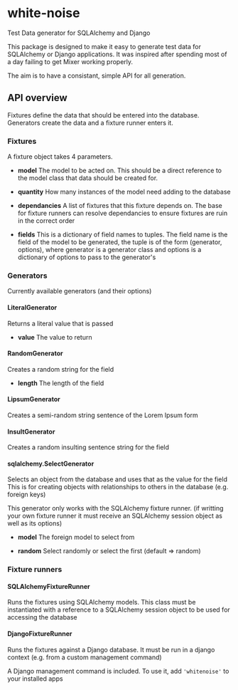 # white-noise

Test Data generator for SQLAlchemy and Django

This package is designed to make it easy to generate test data for SQLAlchemy
or Django applications. It was inspired after spending
most of a day failing to get Mixer working properly.

The aim is to have a consistant, simple API for all generation.

## API overview
Fixtures define the data that should be entered into the database. Generators
create the data and a fixture runner enters it.

### Fixtures

A fixture object takes 4 parameters.

- **model** The model to be acted on. This
should be a direct reference to the model class that data should be created for.

- **quantity** How many instances of the model need adding to the database

- **dependancies** A list of fixtures that this fixture depends on. The base for fixture runners can resolve dependancies to ensure fixtures are ruin in the correct order

- **fields** This is a dictionary of field names to tuples. The field name is the field of the model to be generated, the tuple is of the form (generator, options), where generator is a generator class and options is a dictionary of options to pass to the generator's

### Generators

Currently available generators (and their options)

#### LiteralGenerator

Returns a literal value that is passed

- **value** The value to return

#### RandomGenerator

Creates a random string for the field

- **length** The length of the field

#### LipsumGenerator

Creates a semi-random string sentence of the Lorem Ipsum form

#### InsultGenerator

Creates a random insulting sentence  string for the field

#### sqlalchemy.SelectGenerator
Selects an object from the database and uses that as the value for the field
This is for creating objects with relationships to others in the database (e.g. foreign keys)

This generator only works with the SQLAlchemy fixture runner. (if writting your own fixture runner
it must receive an SQLAlchemy session object as well as its options)

- **model** The foreign model to select from

- **random** Select randomly or select the first (default => random)


### Fixture runners

#### SQLAlchemyFixtureRunner

Runs the fixtures using SQLAlchemy models. This class must be instantiated with
a reference to a SQLAlchemy session object to be used for accessing the database

#### DjangoFixtureRunner

Runs the fixtures against a Django database. It must be run in a django context
(e.g. from a custom management command)

A Django management command is included. To use it, add `'whitenoise'` to your
installed apps
